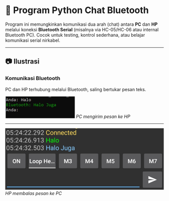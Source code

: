 # 💬 Program Python Chat Bluetooth

Program ini memungkinkan komunikasi dua arah (chat) antara **PC** dan **HP** melalui koneksi **Bluetooth Serial** (misalnya via HC-05/HC-06 atau internal Bluetooth PC). Cocok untuk testing, kontrol sederhana, atau belajar komunikasi serial nirkabel.

---

## 📷 Ilustrasi

### Komunikasi Bluetooth
PC dan HP terhubung melalui Bluetooth, saling bertukar pesan teks.

![PC](PC.PNG)
*PC mengirim pesan ke HP*

---

![HP](HP.jpg)
*HP membalas pesan ke PC*
